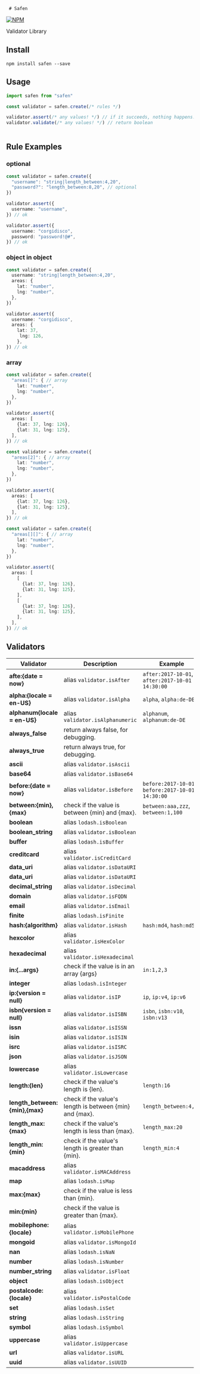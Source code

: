     # Safen

[![NPM](https://nodei.co/npm/safen.png)](https://nodei.co/npm/safen/)

Validator Library

## Install

```
npm install safen --save
```

## Usage

```js
import safen from "safen"

const validator = safen.create(/* rules */)

validator.assert(/* any values! */) // if it succeeds, nothing happens. if it failes, an exception occurs.
validator.validate(/* any values! */) // return boolean
 
```

## Rule Examples

### optional

```typescript
const validator = safen.create({
  "username": "string|length_between:4,20",
  "password?": "length_between:8,20", // optional
})

validator.assert({
  username: "username",
}) // ok

validator.assert({
  username: "corgidisco",
  password: "password!@#",
}) // ok
```

### object in object

```typescript
const validator = safen.create({
  username: "string|length_between:4,20",
  areas: {
    lat: "number",
    lng: "number",
  },
})

validator.assert({
  username: "corgidisco",
  areas: {
    lat: 37,
     lng: 126,
    },
}) // ok
```

### array

```typescript
const validator = safen.create({
  "areas[]": { // array
    lat: "number",
    lng: "number",
  },
})

validator.assert({
  areas: [
    {lat: 37, lng: 126},
    {lat: 31, lng: 125},
  ],
}) // ok
```

```typescript
const validator = safen.create({
  "areas[2]": { // array
    lat: "number",
    lng: "number",
  },
})

validator.assert({
  areas: [
    {lat: 37, lng: 126},
    {lat: 31, lng: 125},
  ],
}) // ok
```

```typescript
const validator = safen.create({
  "areas[][]": { // array
    lat: "number",
    lng: "number",
  },
})

validator.assert({
  areas: [
    [
      {lat: 37, lng: 126},
      {lat: 31, lng: 125},
    ],
    [
      {lat: 37, lng: 126},
      {lat: 31, lng: 125},
    ],
  ],
}) // ok
```

## Validators

Validator                     | Description                             | Example
----------------------------- | --------------------------------------- | ------------------------------------------------
**afte:{date = now}**         | alias `validator.isAfter`               | `after:2017-10-01`, `after:2017-10-01 14:30:00`
**alpha:{locale = en-US}**    | alias `validator.isAlpha`               | `alpha`, `alpha:de-DE`
**alphanum{locale = en-US}**  | alias `validator.isAlphanumeric`        | `alphanum`, `alphanum:de-DE`
**always_false**              | return always false, for debugging.      |
**always_true**               | return always true, for debugging.       |
**ascii**                     | alias `validator.isAscii`               |
**base64**                    | alias `validator.isBase64`              |
**before:{date = now}**       | alias `validator.isBefore`              | `before:2017-10-01`, `before:2017-10-01 14:30:00`
**between:{min},{max}**       | check if the value is between {min} and {max}. | `between:aaa,zzz`, `between:1,100`
**boolean**                   | alias `lodash.isBoolean`                |
**boolean_string**            | alias `validator.isBoolean`             |
**buffer**                    | alias `lodash.isBuffer`                 |
**creditcard**                | alias `validator.isCreditCard`          |
**data_uri**                  | alias `validator.isDataURI`             |
**data_uri**                  | alias `validator.isDataURI`             |
**decimal_string**            | alias `validator.isDecimal`             |
**domain**                    | alias `validator.isFQDN`                |
**email**                     | alias `validator.isEmail`               |
**finite**                    | alias `lodash.isFinite`                 |
**hash:{algorithm}**          | alias `validator.isHash`                | `hash:md4`, `hash:md5` ..
**hexcolor**                  | alias `validator.isHexColor`            |
**hexadecimal**               | alias `validator.isHexadecimal`         |
**in:{...args}**              | check if the value is in an array {args}| `in:1,2,3`
**integer**                   | alias `lodash.isInteger`                |
**ip:{version = null}**       | alias `validator.isIP`                  | `ip`, `ip:v4`, `ip:v6`
**isbn{version = null}**      | alias `validator.isISBN`                | `isbn`, `isbn:v10`, `isbn:v13`
**issn**                      | alias `validator.isISSN`                |
**isin**                      | alias `validator.isISIN`                |
**isrc**                      | alias `validator.isISRC`                |
**json**                      | alias `validator.isJSON`                |
**lowercase**                 | alias `validator.isLowercase`           |
**length:{len}**              | check if the value's length is {len}.   | `length:16`
**length_between:{min},{max}**| check if the value's length is between {min} and {max}. | `length_between:4,20`
**length_max:{max}**          | check if the value's length is less than {max}. | `length_max:20`
**length_min:{min}**          | check if the value's length is greater than {min}. | `length_min:4`
**macaddress**                | alias `validator.isMACAddress`          |
**map**                       | alias `lodash.isMap`                    |
**max:{max}**                 | check if the value is less than {min}.  |
**min:{min}**                 | check if the value is greater than {max}. |
**mobilephone:{locale}**      | alias `validator.isMobilePhone`         |
**mongoid**                   | alias `validator.isMongoId`             |
**nan**                       | alias `lodash.isNaN`                    |
**number**                    | alias `lodash.isNumber`                 |
**number_string**             | alias `validator.isFloat`               |
**object**                    | alias `lodash.isObject`                 |
**postalcode:{locale}**       | alias `validator.isPostalCode`          |
**set**                       | alias `lodash.isSet`                    |
**string**                    | alias `lodash.isString`                 |
**symbol**                    | alias `lodash.isSymbol`                 |
**uppercase**                 | alias `validator.isUppercase`           |
**url**                       | alias `validator.isURL`                 |
**uuid**                      | alias `validator.isUUID`                |
